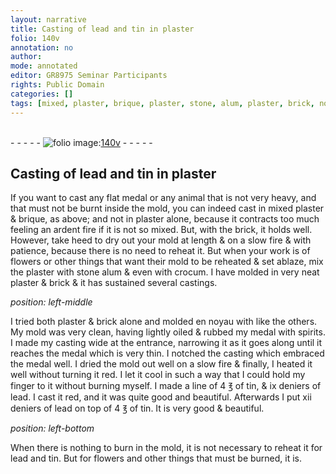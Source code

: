 ```yaml
---
layout: narrative
title: Casting of lead and tin in plaster
folio: 140v
annotation: no
author:
mode: annotated
editor: GR8975 Seminar Participants
rights: Public Domain
categories: []
tags: [mixed, plaster, brique, plaster, stone, alum, plaster, brick, noyau, tin, lead]
---
```


 <br/>- - - - - <a href="http://gallica.bnf.fr/ark:/12148/btv1b10500001g/f286.item.r="><img src="../assets/photo-icon.png" alt="folio image: " style="display:inline-block; margin-bottom:-3px;"/>140v</a> - - - - - <br/> 
## Casting of lead and tin in plaster

  
 If you want to cast any flat medal or any animal that is not very heavy, and that must not be burnt inside the mold, you can indeed cast in <span class="material">mixed plaster</span> & <span class="material">brique</span>, as above; and not in plaster alone, because it contracts too much feeling an ardent fire if it is not so mixed. But, with the brick, it holds well. However, take heed to dry out your mold at length & on a slow fire & with patience, because there is no need to reheat it. But when your work is of flowers or other things that want their mold to be reheated & set ablaze, mix the <span class="material">plaster</span> with <span class="material">stone alum</span> & even with crocum. I have molded in very neat <span class="material">plaster</span> & <span class="material">brick</span> & it has sustained several castings. 
 
*position: left-middle*

 I tried both plaster & brick alone and molded en <span class="material">noyau</span> with like the others. My mold was very clean, having lightly oiled & rubbed my medal with spirits. I made my casting wide at the entrance, narrowing it as it goes along until it reaches the medal which is very thin. I notched the casting which embraced the medal well. I dried the mold out well on a slow fire & finally, I heated it well without turning it red. I let it cool in such a way that I could hold my finger to it without burning myself. I made a line of 4 ℥ of <span class="material">tin</span>, & ix deniers of <span class="material">lead</span>. I cast it <span class="color">red</span>, and it was quite good and beautiful. Afterwards I put xii deniers of lead on top of 4 ℥ of tin. It is very good & beautiful. 
 
*position: left-bottom*

 When there is nothing to burn in the mold, it is not necessary to reheat it for lead and tin. But for flowers and other things that must be burned, it is. 
  